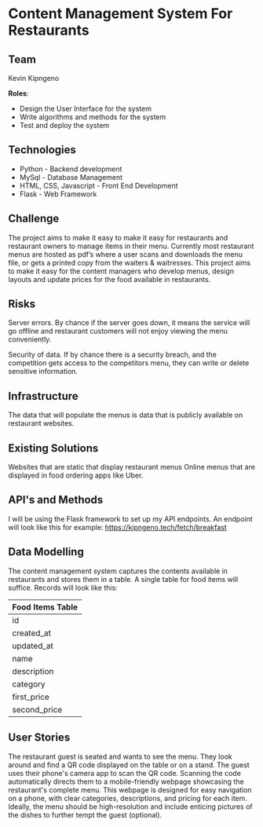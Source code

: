 # Content Management System For Restaurants

## Team
Kevin Kipngeno

**Roles**:
* Design the User Interface for the system
* Write algorithms and methods for the system
* Test and deploy the system

## Technologies
* Python - Backend development
* MySql - Database Management
* HTML, CSS, Javascript - Front End Development
* Flask - Web Framework

## Challenge
The project aims to make it easy to make it easy for restaurants and restaurant owners to manage items in their menu. 
Currently most restaurant menus are hosted as pdf’s where a user scans and downloads the menu file, or gets a printed copy from the waiters & waitresses. This project aims to make it easy for the content managers who develop menus, design layouts and update prices for the food available in restaurants.

## Risks
Server errors. By chance if the server goes down, it means the service will  go offline and restaurant customers will not enjoy viewing the menu conveniently.

Security of data. If by chance there is a security breach, and the competition gets access to the competitors menu, they can write or delete sensitive information.

## Infrastructure
The data that will populate the menus is data that is publicly available on restaurant websites.

## Existing Solutions
Websites that are static that display restaurant menus
Online menus that are displayed in food ordering apps like Uber.

## API's and Methods
I will be using the Flask framework to set up my API endpoints. An endpoint will look like this for example:
https://kipngeno.tech/fetch/breakfast

## Data Modelling
The content management system captures the contents available in restaurants and stores them in a table. A single table for food items will suffice. Records will look like this:

| Food Items Table |
| ---------------- |
| id |
| created_at |
| updated_at |
| name |
| description |
| category |
| first_price |
| second_price |

## User Stories
The restaurant guest is seated and wants to see the menu. They look around and find a QR code displayed on the table or on a stand. The guest uses their phone's camera app to scan the QR code. Scanning the code automatically directs them to a mobile-friendly webpage showcasing the restaurant's complete menu. This webpage is designed for easy navigation on a phone, with clear categories, descriptions, and pricing for each item. Ideally, the menu should be high-resolution and include enticing pictures of the dishes to further tempt the guest (optional).
